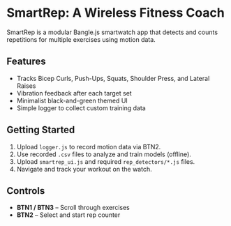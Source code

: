 # SmartRep: A Wireless Fitness Coach

SmartRep is a modular Bangle.js smartwatch app that detects and counts repetitions for multiple exercises using motion data.

## Features
- Tracks Bicep Curls, Push-Ups, Squats, Shoulder Press, and Lateral Raises
- Vibration feedback after each target set
- Minimalist black-and-green themed UI
- Simple logger to collect custom training data

## Getting Started

1. Upload `logger.js` to record motion data via BTN2.
2. Use recorded `.csv` files to analyze and train models (offline).
3. Upload `smartrep_ui.js` and required `rep_detectors/*.js` files.
4. Navigate and track your workout on the watch.

## Controls
- **BTN1 / BTN3** – Scroll through exercises
- **BTN2** – Select and start rep counter
